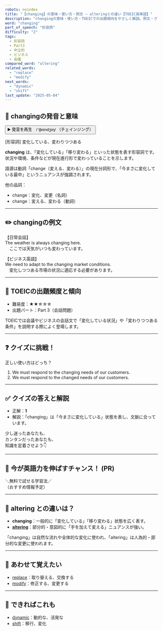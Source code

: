 ```yaml
---
robots: noindex
title: "【changing】の意味・使い方・例文 ― alteringとの違い【TOEIC英単語】"
description: "changingの意味・使い方・TOEICでの出題傾向をやさしく解説。例文・クイズ付きでalteringとの違いもわかりやすく学べます。"
word: "changing"
part_of_speech: "形容詞"
difficulty: "2"
tags:
  - 形容詞
  - Part3
  - 中立的
  - ビジネス
  - 会議
compared_word: "altering"
related_words:
  - "replace"
  - "modify"
next_words:
  - "dynamic"
  - "shift"
last_update: "2025-05-04"
---
```


## 🔰 changingの発音と意味

<button class="play-audio" onclick="playTTS('changing')">
  <span class="play-audio-main">
    ▶️ 発音を再生　/ˈtʃeɪndʒɪŋ/
  </span>
  <span class="play-audio-sub">
    （チェインジング）
  </span>
</button>

[形容詞] 変化している、変わりつつある

**changing** は、「変化している」「移り変わる」といった状態を表す形容詞です。状況や環境、条件などが現在進行形で変わっていることを示します。

語源は動詞「change（変える、変わる）」の現在分詞形で、「今まさに変化している最中」というニュアンスが強調されます。

他の品詞：  
- change：変化、変更（名詞）
- change：変える、変わる（動詞）

---

## ✏️ changingの例文

【日常会話】  
The weather is always changing here.  
　ここでは天気がいつも変わっています。

【ビジネス英語】  
We need to adapt to the changing market conditions.  
　変化しつつある市場の状況に適応する必要があります。

---

## 🎯 TOEICの出題頻度と傾向

- 難易度：★★☆☆☆
- 出題パート：Part 3（会話問題）

TOEICでは会議やビジネスの会話文で「変化している状況」や「変わりつつある条件」を説明する際によく登場します。

---

## ❓ クイズに挑戦！

正しい使い方はどっち？

1. We must respond to the changing needs of our customers.  
2. We must respond to the changed needs of our customers.

---

## ✅ クイズの答えと解説

- 正解：**1**
- 解説：「changing」は「今まさに変化している」状態を表し、文脈に合っています。

少し迷ったあなたも、  
カンタンだったあなたも、  
知識を定着させよう👇️

---

## 🚀 今が英語力を伸ばすチャンス！ (PR)

<div class="info-center">
＼無料で試せる学習法／<br>  
（おすすめ情報予定）
</div>

---

## 🤔  altering との違いは？

- **changing**：一般的に「変化している」「移り変わる」状態を広く表す。
- **[altering](/word/altering/)**：部分的・意図的に「手を加えて変える」ニュアンスが強い。

「changing」は自然な流れや全体的な変化に使われ、「altering」は人為的・部分的な変更に使われます。

---

## 🧩 あわせて覚えたい

- [replace](/word/replace/)：取り替える、交換する
- [modify](/word/modify/)：修正する、変更する

---

## 📖 できればこれも

- [dynamic](/word/dynamic/)：動的な、活発な
- [shift](/word/shift/)：移行、変化

<!-- cvid: aid10_bid02 -->
